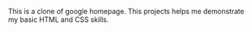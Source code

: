 This is a clone of google homepage. 
This projects helps me demonstrate my basic HTML and CSS skills.